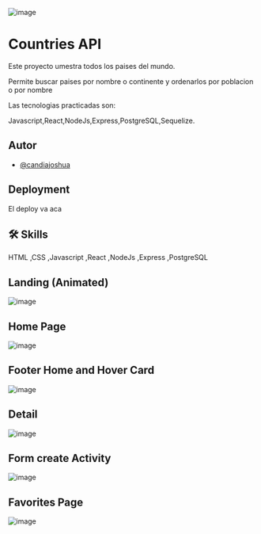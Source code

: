 ![image](https://github.com/JoshuaCandia/APICountries/assets/99448044/82c0c334-e7b5-422e-92ae-cafcd503e5e4)

# Countries API

Este proyecto umestra todos los paises del mundo.

Permite buscar paises por nombre o continente y ordenarlos por poblacion o por nombre

Las tecnologias practicadas son:

Javascript,React,NodeJs,Express,PostgreSQL,Sequelize.

## Autor

- [@candiajoshua](https://www.linkedin.com/in/joshua-candia-a1617723a/)

## Deployment

El deploy va aca

## 🛠 Skills

 HTML ,CSS ,Javascript ,React ,NodeJs ,Express ,PostgreSQL

## Landing (Animated)
![image](https://github.com/JoshuaCandia/APICountries/assets/99448044/bc62e383-2486-4387-9f5c-c492ca879a15)


## Home Page
![image](https://github.com/JoshuaCandia/APICountries/assets/99448044/9fab97ce-c5e6-4a76-96c8-2c02ff9190f0)


## Footer Home and Hover Card
![image](https://github.com/JoshuaCandia/APICountries/assets/99448044/807602ea-d479-4dd7-95dd-67220d30a6e4)


## Detail
![image](https://github.com/JoshuaCandia/APICountries/assets/99448044/e9532f2c-5435-4941-9cac-d88812ef6e6f)


## Form create Activity
![image](https://github.com/JoshuaCandia/APICountries/assets/99448044/adf88a01-65d6-4c71-8b0d-001616ec4962)


## Favorites Page
![image](https://github.com/JoshuaCandia/HarryPotterApi/assets/99448044/6aefe7c2-4c1a-4e14-8477-eca16498e9c9)

